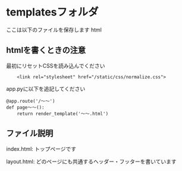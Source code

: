 # templatesフォルダ

ここは以下のファイルを保存します
html

## htmlを書くときの注意

最初にリセットCSSを読み込んでください  
```html:
    <link rel="stylesheet" href="/static/css/normalize.css">
```
app.pyに以下を追記してください  
```python:app.pyに追記
@app.route('/～～')
def page～～():
    return render_template('～～.html')

```


## ファイル説明
index.html:
トップページです

layout.html:
どのページにも共通するヘッダー・フッターを書いています

